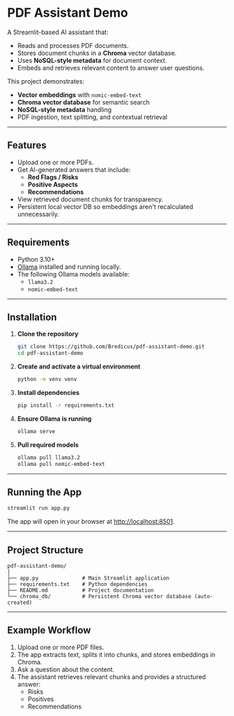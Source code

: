 # PDF Assistant Demo

A Streamlit-based AI assistant that:
- Reads and processes PDF documents.
- Stores document chunks in a **Chroma** vector database.
- Uses **NoSQL-style metadata** for document context.
- Embeds and retrieves relevant content to answer user questions.

This project demonstrates:
- **Vector embeddings** with `nomic-embed-text`
- **Chroma vector database** for semantic search
- **NoSQL-style metadata** handling
- PDF ingestion, text splitting, and contextual retrieval

---

## Features
- Upload one or more PDFs.
- Get AI-generated answers that include:
  - **Red Flags / Risks**
  - **Positive Aspects**
  - **Recommendations**
- View retrieved document chunks for transparency.
- Persistent local vector DB so embeddings aren't recalculated unnecessarily.

---

## Requirements
- Python 3.10+
- [Ollama](https://ollama.ai/) installed and running locally.
- The following Ollama models available:
  - `llama3.2`
  - `nomic-embed-text`

---

## Installation
1. **Clone the repository**
   ```bash
   git clone https://github.com/Bredicus/pdf-assistant-demo.git
   cd pdf-assistant-demo
   ```

2. **Create and activate a virtual environment**
   ```bash
   python -m venv venv
   ```

3. **Install dependencies**
   ```bash
   pip install -r requirements.txt
   ```

4. **Ensure Ollama is running**
   ```bash
   ollama serve
   ```

5. **Pull required models**
   ```bash
   ollama pull llama3.2
   ollama pull nomic-embed-text
   ```

---

## Running the App
```bash
streamlit run app.py
```

The app will open in your browser at [http://localhost:8501](http://localhost:8501).

---

## Project Structure
```
pdf-assistant-demo/
│
├── app.py              # Main Streamlit application
├── requirements.txt    # Python dependencies
├── README.md           # Project documentation
└── chroma_db/          # Persistent Chroma vector database (auto-created)
```

---

## Example Workflow
1. Upload one or more PDF files.
2. The app extracts text, splits it into chunks, and stores embeddings in Chroma.
3. Ask a question about the content.
4. The assistant retrieves relevant chunks and provides a structured answer:
   - Risks
   - Positives
   - Recommendations

